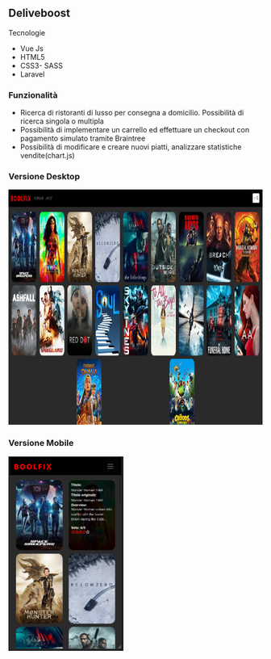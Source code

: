## Deliveboost
Tecnologie
- Vue Js
- HTML5
- CSS3- SASS
- Laravel

### Funzionalità
- Ricerca di ristoranti di lusso per consegna a domicilio. Possibilità di ricerca singola o multipla
- Possibilità di implementare un carrello ed effettuare un checkout con pagamento simulato tramite Braintree
- Possibilità di modificare e creare nuovi piatti, analizzare statistiche vendite(chart.js)



### Versione Desktop
<img src="https://raw.githubusercontent.com/manuelbosi/vue-boolflix/main/screenshot/boolfix_desktop.PNG" width="951" height="466">

### Versione Mobile
<img src="https://raw.githubusercontent.com/manuelbosi/vue-boolflix/main/screenshot/boolfix_mobile.PNG" width="228" height="385">
